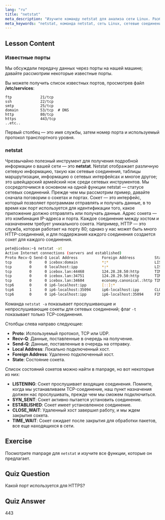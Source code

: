 ```yaml
---
lang: "ru"
title: "netstat"
meta_description: "Изучите команду netstat для анализа сети Linux. Разберитесь в сетевых соединениях, портах и сокетах с помощью этого руководства для начинающих."
meta_keywords: "netstat, команда netstat, сеть Linux, сетевые соединения, учебник Linux, для начинающих, руководство"
---
```


## Lesson Content

### Известные порты

Мы обсуждали передачу данных через порты на нашей машине; давайте рассмотрим некоторые известные порты.

Вы можете получить список известных портов, просмотрев файл **/etc/services**:

```plaintext
ftp             21/tcp
ssh             22/tcp
smtp            25/tcp
domain          53/tcp  # DNS
http            80/tcp
https           443/tcp
..etc..
```

Первый столбец — это имя службы, затем номер порта и используемый протокол транспортного уровня.

### netstat

Чрезвычайно полезный инструмент для получения подробной информации о вашей сети — это **netstat**. Netstat отображает различную сетевую информацию, такую как сетевые соединения, таблицы маршрутизации, информацию о сетевых интерфейсах и многое другое; это швейцарский армейский нож среди сетевых инструментов. Мы сосредоточимся в основном на одной функции netstat — статусе сетевых соединений. Прежде чем мы рассмотрим пример, давайте сначала поговорим о сокетах и портах. Сокет — это интерфейс, который позволяет программам отправлять и получать данные, в то время как порт используется для идентификации того, какое приложение должно отправлять или получать данные. Адрес сокета — это комбинация IP-адреса и порта. Каждое соединение между хостом и назначением требует уникального сокета. Например, HTTP — это служба, которая работает на порту 80; однако у нас может быть много HTTP-соединений, и для поддержания каждого соединения создается сокет для каждого соединения.

```bash
pete@icebox:~$ netstat -at
Active Internet connections (servers and established)
Proto Recv-Q Send-Q Local Address           Foreign Address         State
tcp        0      0 icebox:domain           *:*                     LISTEN
tcp        0      0 localhost:ipp           *:*                     LISTEN
tcp        0      0 icebox.lan:44468        124.28.28.50:http       TIME_WAIT
tcp        0      0 icebox.lan:34751        124.28.29.50:http       TIME_WAIT
tcp        0      0 icebox.lan:34604        economy.canonical.:http TIME_WAIT
tcp6       0      0 ip6-localhost:ipp       [::]:*                     LISTEN
tcp6       1      0 ip6-localhost:35094     ip6-localhost:ipp       CLOSE_WAIT
tcp6       0      0 ip6-localhost:ipp       ip6-localhost:35094     FIN_WAIT2
```

Команда `netstat -a` показывает прослушивающие и непрослушивающие сокеты для сетевых соединений; флаг `-t` показывает только TCP-соединения.

Столбцы слева направо следующие:

- **Proto**: Используемый протокол, TCP или UDP.
- **Recv-Q**: Данные, поставленные в очередь на получение.
- **Send-Q**: Данные, поставленные в очередь на отправку.
- **Local Address**: Локально подключенный хост.
- **Foreign Address**: Удаленно подключенный хост.
- **State**: Состояние сокета.

Список состояний сокетов можно найти в manpage, но вот некоторые из них:

- **LISTENING**: Сокет прослушивает входящие соединения. Помните, когда мы устанавливаем TCP-соединение, наш пункт назначения должен нас прослушивать, прежде чем мы сможем подключиться.
- **SYN_SENT**: Сокет активно пытается установить соединение.
- **ESTABLISHED**: Сокет имеет установленное соединение.
- **CLOSE_WAIT**: Удаленный хост завершил работу, и мы ждем закрытия сокета.
- **TIME_WAIT**: Сокет ожидает после закрытия для обработки пакетов, все еще находящихся в сети.

## Exercise

Посмотрите manpage для `netstat` и изучите все функции, которые он предлагает.

## Quiz Question

Какой порт используется для HTTPS?

## Quiz Answer

443
